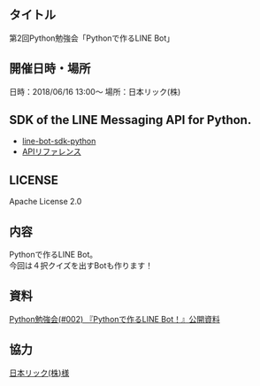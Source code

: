 ## タイトル
第2回Python勉強会「Pythonで作るLINE Bot」

## 開催日時・場所
日時：2018/06/16	13:00〜
場所：日本リック(株)

## SDK of the LINE Messaging API for Python.  

* [line-bot-sdk-python](https://github.com/line/line-bot-sdk-python)
* [APIリファレンス](https://developers.line.me/ja/docs/messaging-api/reference/)

## LICENSE  
Apache License 2.0

## 内容

Pythonで作るLINE Bot。  
今回は４択クイズを出すBotも作ります！  

## 資料

[Python勉強会(#002) 『Pythonで作るLINE Bot！』公開資料](https://pythonstudygrup.jp/2018/06/16/python%e5%8b%89%e5%bc%b7%e4%bc%9a002-%e3%80%8epython%e3%81%a7line-bot%e3%82%92%e4%bd%9c%e3%82%8d%e3%81%86%ef%bc%81%ef%bc%81%e3%80%8f%e5%85%ac%e9%96%8b%e8%b3%87%e6%96%99/)

## 協力
[日本リック(株)様](https://www.nipponrick.co.jp/)
